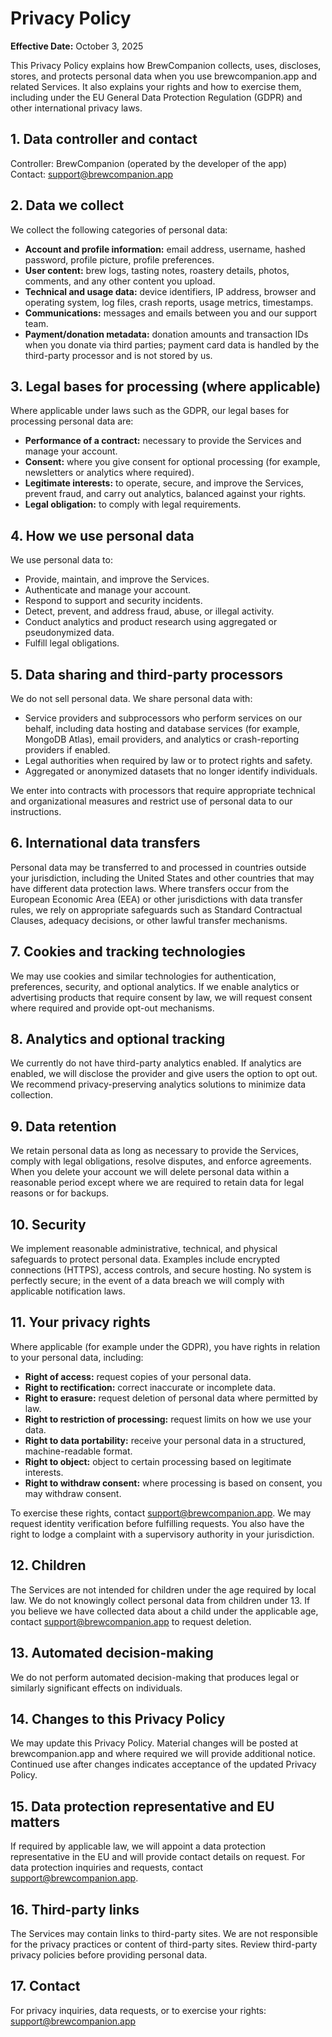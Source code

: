 # Privacy Policy

**Effective Date:** October 3, 2025

This Privacy Policy explains how BrewCompanion collects, uses, discloses, stores, and protects personal data when you use brewcompanion.app and related Services. It also explains your rights and how to exercise them, including under the EU General Data Protection Regulation (GDPR) and other international privacy laws.

## 1. Data controller and contact

Controller: BrewCompanion (operated by the developer of the app)  
Contact: support@brewcompanion.app

## 2. Data we collect

We collect the following categories of personal data:

- **Account and profile information:** email address, username, hashed password, profile picture, profile preferences.
- **User content:** brew logs, tasting notes, roastery details, photos, comments, and any other content you upload.
- **Technical and usage data:** device identifiers, IP address, browser and operating system, log files, crash reports, usage metrics, timestamps.
- **Communications:** messages and emails between you and our support team.
- **Payment/donation metadata:** donation amounts and transaction IDs when you donate via third parties; payment card data is handled by the third-party processor and is not stored by us.

## 3. Legal bases for processing (where applicable)

Where applicable under laws such as the GDPR, our legal bases for processing personal data are:

- **Performance of a contract:** necessary to provide the Services and manage your account.
- **Consent:** where you give consent for optional processing (for example, newsletters or analytics where required).
- **Legitimate interests:** to operate, secure, and improve the Services, prevent fraud, and carry out analytics, balanced against your rights.
- **Legal obligation:** to comply with legal requirements.

## 4. How we use personal data

We use personal data to:

- Provide, maintain, and improve the Services.
- Authenticate and manage your account.
- Respond to support and security incidents.
- Detect, prevent, and address fraud, abuse, or illegal activity.
- Conduct analytics and product research using aggregated or pseudonymized data.
- Fulfill legal obligations.

## 5. Data sharing and third-party processors

We do not sell personal data. We share personal data with:

- Service providers and subprocessors who perform services on our behalf, including data hosting and database services (for example, MongoDB Atlas), email providers, and analytics or crash-reporting providers if enabled.
- Legal authorities when required by law or to protect rights and safety.
- Aggregated or anonymized datasets that no longer identify individuals.

We enter into contracts with processors that require appropriate technical and organizational measures and restrict use of personal data to our instructions.

## 6. International data transfers

Personal data may be transferred to and processed in countries outside your jurisdiction, including the United States and other countries that may have different data protection laws. Where transfers occur from the European Economic Area (EEA) or other jurisdictions with data transfer rules, we rely on appropriate safeguards such as Standard Contractual Clauses, adequacy decisions, or other lawful transfer mechanisms.

## 7. Cookies and tracking technologies

We may use cookies and similar technologies for authentication, preferences, security, and optional analytics. If we enable analytics or advertising products that require consent by law, we will request consent where required and provide opt-out mechanisms.

## 8. Analytics and optional tracking

We currently do not have third-party analytics enabled. If analytics are enabled, we will disclose the provider and give users the option to opt out. We recommend privacy-preserving analytics solutions to minimize data collection.

## 9. Data retention

We retain personal data as long as necessary to provide the Services, comply with legal obligations, resolve disputes, and enforce agreements. When you delete your account we will delete personal data within a reasonable period except where we are required to retain data for legal reasons or for backups.

## 10. Security

We implement reasonable administrative, technical, and physical safeguards to protect personal data. Examples include encrypted connections (HTTPS), access controls, and secure hosting. No system is perfectly secure; in the event of a data breach we will comply with applicable notification laws.

## 11. Your privacy rights

Where applicable (for example under the GDPR), you have rights in relation to your personal data, including:

- **Right of access:** request copies of your personal data.
- **Right to rectification:** correct inaccurate or incomplete data.
- **Right to erasure:** request deletion of personal data where permitted by law.
- **Right to restriction of processing:** request limits on how we use your data.
- **Right to data portability:** receive your personal data in a structured, machine-readable format.
- **Right to object:** object to certain processing based on legitimate interests.
- **Right to withdraw consent:** where processing is based on consent, you may withdraw consent.

To exercise these rights, contact support@brewcompanion.app. We may request identity verification before fulfilling requests. You also have the right to lodge a complaint with a supervisory authority in your jurisdiction.

## 12. Children

The Services are not intended for children under the age required by local law. We do not knowingly collect personal data from children under 13. If you believe we have collected data about a child under the applicable age, contact support@brewcompanion.app to request deletion.

## 13. Automated decision-making

We do not perform automated decision-making that produces legal or similarly significant effects on individuals.

## 14. Changes to this Privacy Policy

We may update this Privacy Policy. Material changes will be posted at brewcompanion.app and where required we will provide additional notice. Continued use after changes indicates acceptance of the updated Privacy Policy.

## 15. Data protection representative and EU matters

If required by applicable law, we will appoint a data protection representative in the EU and will provide contact details on request. For data protection inquiries and requests, contact support@brewcompanion.app.

## 16. Third-party links

The Services may contain links to third-party sites. We are not responsible for the privacy practices or content of third-party sites. Review third-party privacy policies before providing personal data.

## 17. Contact

For privacy inquiries, data requests, or to exercise your rights: support@brewcompanion.app
